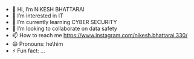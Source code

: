 - 👋 Hi, I’m NIKESH BHATTARAI
- 👀 I’m interested in IT 
- 🌱 I’m currently learning CYBER SECURITY 
- 💞️ I’m looking to collaborate on data safety
- 📫 How to reach me https://www.instagram.com/nikesh.bhattarai.330/
- 😄 Pronouns: he\him
- ⚡ Fun fact: ...

<!---
nbhattara/nbhattara is a ✨ special ✨ repository because its `README.md` (this file) appears on your GitHub profile.
You can click the Preview link to take a look at your changes.
--->

